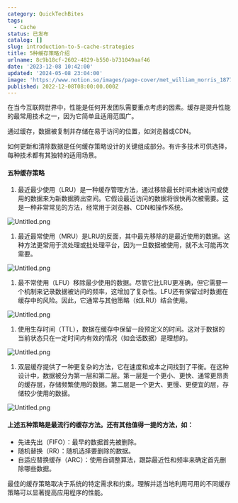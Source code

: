 ```yaml
---
category: QuickTechBites
tags:
  - Cache
status: 已发布
catalog: []
slug: introduction-to-5-cache-strategies
title: 5种缓存策略介绍
urlname: 8c9b18cf-2602-4829-b550-b731049aaf46
date: '2023-12-08 10:42:00'
updated: '2024-05-08 23:04:00'
image: 'https://www.notion.so/images/page-cover/met_william_morris_1877_willow.jpg'
published: 2022-12-08T08:00:00.000Z
---
```


在当今互联网世界中，性能是任何开发团队需要重点考虑的因素。缓存是提升性能的最常用技术之一，因为它简单且适用范围广。


通过缓存，数据被复制并存储在易于访问的位置，如浏览器或CDN。


如何更新和清除数据是任何缓存策略设计的关键组成部分。有许多技术可供选择，每种技术都有其独特的适用场景。


#### 五种缓存策略

1. 最近最少使用（LRU）是一种缓存管理方法，通过移除最长时间未被访问或使用的数据来为新数据腾出空间。它假设最近访问的数据将很快再次被需要。这是一种非常常见的方法，经常用于浏览器、CDN和操作系统。

![Untitled.png](https://prod-files-secure.s3.us-west-2.amazonaws.com/5d24fe63-e567-4804-86f9-9fdc62e13082/74494354-3dc7-4fc2-be3e-7e15913b3f24/Untitled.png?X-Amz-Algorithm=AWS4-HMAC-SHA256&X-Amz-Content-Sha256=UNSIGNED-PAYLOAD&X-Amz-Credential=ASIAZI2LB466S7POR3TH%2F20250311%2Fus-west-2%2Fs3%2Faws4_request&X-Amz-Date=20250311T053916Z&X-Amz-Expires=3600&X-Amz-Security-Token=IQoJb3JpZ2luX2VjEFUaCXVzLXdlc3QtMiJIMEYCIQCvo1EVs9cJyqx2rRU51lWl57zYpfUWD9DJakC7%2FnlemwIhAK40D0F8Oaa4yQT86e4LDgoZfKkltEU7LAC6cXY4KvhhKogECJ7%2F%2F%2F%2F%2F%2F%2F%2F%2F%2FwEQABoMNjM3NDIzMTgzODA1Igw9HCCJodniuKaaVd4q3APYFPsZF1MW3K9KbJ8eBFqgxOMTh7TnVLL%2FPklTEb5pUicKpg0Um1Jsc0MjlrTdwnLQgAuCDlL55Btm3h1v9hfGLiUXGnDjUUwBW0GkUKrPY3bkR88uNILXXVfawxdomsgR8Hbuh1ZJcL7udb4IYXQ%2FlhZpgTAQdJCndLyfmojdy6d%2FIHqt%2F4ibSEb5zQ4ZDXxNdRHt17MrbpkuJg2tIPraqURpkekmEJWXokIinHaIKeZWJ4Hbbc2Zk%2F4bGl1nlZzSxC0ILkwtDO7OsZpHkFR9QZRYlb3urahttcJLfPHzaPdXkYnaQazUsFnTQTO0jYn%2BLMc1PGPK1Tn7PJdVXZ%2FPmtTJwBJr0mKlbfw8eDg9%2BSA7aNma7Uvr6wpMDHq4JTr%2BW5BY2uZuC0E5yiNMTbe3ZCZ%2FhKKCsaGLcGxFAtkYCUjiJ23K4LJp1EPJvxiT0k%2Bal%2Fy9PwmYJIk0FrIi3dcAxdE31eD46sqelXqwW%2Bwp8Lvsp7HON%2FNEv18gUdSBZPNWIZywRUX%2FCy%2BkPKq7xTE55MrkmhrbTUkTrTIK68rR%2F1DW7OWIU1Gskx2w1NmwDh6Kez%2Bwphk8ncGiLJRxUiKxwf5aeTxzIsbKKG6jq7YZ45V%2Bx8jWZczoQtWQKTDpjr%2B%2BBjqkAd3AEd0jz5Dn0D1Rra8miJM1Q%2BDZJcn4TQJvdWNvNt7ZE953BMvMgc9FI0dWvH8s6FXSvsYJz3z2YhW4AXw9sQiQZioI0kyiqLmQ1%2F3UY2wZcU3Fh8gPIy0Yrg2SUY%2FWKmTBtyLpVlGQlYedIefhzdFy4CvwSeRzfDaDZcDloHKs2%2FmsqxR1C1EToZGOMJ8YT9VSf0FqaUSWoKk3YqoELDaeYxWL&X-Amz-Signature=e71b40c08ca0f9ecab78d599bd4e5583bc43e868137dd3864d28ecb4a5757ebd&X-Amz-SignedHeaders=host&x-id=GetObject)

1. 最近最常使用（MRU）是LRU的反面，其中最先移除的是最近使用的数据。这种方法更常用于流处理或批处理平台，因为一旦数据被使用，就不太可能再次需要。

![Untitled.png](https://prod-files-secure.s3.us-west-2.amazonaws.com/5d24fe63-e567-4804-86f9-9fdc62e13082/9394e615-e149-4cd8-9a1b-e3c39cda8184/Untitled.png?X-Amz-Algorithm=AWS4-HMAC-SHA256&X-Amz-Content-Sha256=UNSIGNED-PAYLOAD&X-Amz-Credential=ASIAZI2LB466S7POR3TH%2F20250311%2Fus-west-2%2Fs3%2Faws4_request&X-Amz-Date=20250311T053916Z&X-Amz-Expires=3600&X-Amz-Security-Token=IQoJb3JpZ2luX2VjEFUaCXVzLXdlc3QtMiJIMEYCIQCvo1EVs9cJyqx2rRU51lWl57zYpfUWD9DJakC7%2FnlemwIhAK40D0F8Oaa4yQT86e4LDgoZfKkltEU7LAC6cXY4KvhhKogECJ7%2F%2F%2F%2F%2F%2F%2F%2F%2F%2FwEQABoMNjM3NDIzMTgzODA1Igw9HCCJodniuKaaVd4q3APYFPsZF1MW3K9KbJ8eBFqgxOMTh7TnVLL%2FPklTEb5pUicKpg0Um1Jsc0MjlrTdwnLQgAuCDlL55Btm3h1v9hfGLiUXGnDjUUwBW0GkUKrPY3bkR88uNILXXVfawxdomsgR8Hbuh1ZJcL7udb4IYXQ%2FlhZpgTAQdJCndLyfmojdy6d%2FIHqt%2F4ibSEb5zQ4ZDXxNdRHt17MrbpkuJg2tIPraqURpkekmEJWXokIinHaIKeZWJ4Hbbc2Zk%2F4bGl1nlZzSxC0ILkwtDO7OsZpHkFR9QZRYlb3urahttcJLfPHzaPdXkYnaQazUsFnTQTO0jYn%2BLMc1PGPK1Tn7PJdVXZ%2FPmtTJwBJr0mKlbfw8eDg9%2BSA7aNma7Uvr6wpMDHq4JTr%2BW5BY2uZuC0E5yiNMTbe3ZCZ%2FhKKCsaGLcGxFAtkYCUjiJ23K4LJp1EPJvxiT0k%2Bal%2Fy9PwmYJIk0FrIi3dcAxdE31eD46sqelXqwW%2Bwp8Lvsp7HON%2FNEv18gUdSBZPNWIZywRUX%2FCy%2BkPKq7xTE55MrkmhrbTUkTrTIK68rR%2F1DW7OWIU1Gskx2w1NmwDh6Kez%2Bwphk8ncGiLJRxUiKxwf5aeTxzIsbKKG6jq7YZ45V%2Bx8jWZczoQtWQKTDpjr%2B%2BBjqkAd3AEd0jz5Dn0D1Rra8miJM1Q%2BDZJcn4TQJvdWNvNt7ZE953BMvMgc9FI0dWvH8s6FXSvsYJz3z2YhW4AXw9sQiQZioI0kyiqLmQ1%2F3UY2wZcU3Fh8gPIy0Yrg2SUY%2FWKmTBtyLpVlGQlYedIefhzdFy4CvwSeRzfDaDZcDloHKs2%2FmsqxR1C1EToZGOMJ8YT9VSf0FqaUSWoKk3YqoELDaeYxWL&X-Amz-Signature=739163ce50f49293d49488d81b47cae7559ac9cad504181cdaf523c669608dc3&X-Amz-SignedHeaders=host&x-id=GetObject)

1. 最不常使用（LFU）移除最少使用的数据。尽管它比LRU更准确，但它需要一个机制来记录数据被访问的频率，这增加了复杂性。LFU还有保留过时数据在缓存中的风险。因此，它通常与其他策略（如LRU）结合使用。

![Untitled.png](https://prod-files-secure.s3.us-west-2.amazonaws.com/5d24fe63-e567-4804-86f9-9fdc62e13082/ff489bb8-941e-4617-b208-e17020ed7ada/Untitled.png?X-Amz-Algorithm=AWS4-HMAC-SHA256&X-Amz-Content-Sha256=UNSIGNED-PAYLOAD&X-Amz-Credential=ASIAZI2LB466S7POR3TH%2F20250311%2Fus-west-2%2Fs3%2Faws4_request&X-Amz-Date=20250311T053916Z&X-Amz-Expires=3600&X-Amz-Security-Token=IQoJb3JpZ2luX2VjEFUaCXVzLXdlc3QtMiJIMEYCIQCvo1EVs9cJyqx2rRU51lWl57zYpfUWD9DJakC7%2FnlemwIhAK40D0F8Oaa4yQT86e4LDgoZfKkltEU7LAC6cXY4KvhhKogECJ7%2F%2F%2F%2F%2F%2F%2F%2F%2F%2FwEQABoMNjM3NDIzMTgzODA1Igw9HCCJodniuKaaVd4q3APYFPsZF1MW3K9KbJ8eBFqgxOMTh7TnVLL%2FPklTEb5pUicKpg0Um1Jsc0MjlrTdwnLQgAuCDlL55Btm3h1v9hfGLiUXGnDjUUwBW0GkUKrPY3bkR88uNILXXVfawxdomsgR8Hbuh1ZJcL7udb4IYXQ%2FlhZpgTAQdJCndLyfmojdy6d%2FIHqt%2F4ibSEb5zQ4ZDXxNdRHt17MrbpkuJg2tIPraqURpkekmEJWXokIinHaIKeZWJ4Hbbc2Zk%2F4bGl1nlZzSxC0ILkwtDO7OsZpHkFR9QZRYlb3urahttcJLfPHzaPdXkYnaQazUsFnTQTO0jYn%2BLMc1PGPK1Tn7PJdVXZ%2FPmtTJwBJr0mKlbfw8eDg9%2BSA7aNma7Uvr6wpMDHq4JTr%2BW5BY2uZuC0E5yiNMTbe3ZCZ%2FhKKCsaGLcGxFAtkYCUjiJ23K4LJp1EPJvxiT0k%2Bal%2Fy9PwmYJIk0FrIi3dcAxdE31eD46sqelXqwW%2Bwp8Lvsp7HON%2FNEv18gUdSBZPNWIZywRUX%2FCy%2BkPKq7xTE55MrkmhrbTUkTrTIK68rR%2F1DW7OWIU1Gskx2w1NmwDh6Kez%2Bwphk8ncGiLJRxUiKxwf5aeTxzIsbKKG6jq7YZ45V%2Bx8jWZczoQtWQKTDpjr%2B%2BBjqkAd3AEd0jz5Dn0D1Rra8miJM1Q%2BDZJcn4TQJvdWNvNt7ZE953BMvMgc9FI0dWvH8s6FXSvsYJz3z2YhW4AXw9sQiQZioI0kyiqLmQ1%2F3UY2wZcU3Fh8gPIy0Yrg2SUY%2FWKmTBtyLpVlGQlYedIefhzdFy4CvwSeRzfDaDZcDloHKs2%2FmsqxR1C1EToZGOMJ8YT9VSf0FqaUSWoKk3YqoELDaeYxWL&X-Amz-Signature=8d426b49c892209e24e30e0d1c99fa41e8836ba0e3872ce51379ed68147ae6b9&X-Amz-SignedHeaders=host&x-id=GetObject)

1. 使用生存时间（TTL），数据在缓存中保留一段预定义的时间。这对于数据的当前状态只在一定时间内有效的情况（如会话数据）是理想的。

![Untitled.png](https://prod-files-secure.s3.us-west-2.amazonaws.com/5d24fe63-e567-4804-86f9-9fdc62e13082/480ed8d3-f3c7-4a40-a9c6-4ca2e915c139/Untitled.png?X-Amz-Algorithm=AWS4-HMAC-SHA256&X-Amz-Content-Sha256=UNSIGNED-PAYLOAD&X-Amz-Credential=ASIAZI2LB466S7POR3TH%2F20250311%2Fus-west-2%2Fs3%2Faws4_request&X-Amz-Date=20250311T053916Z&X-Amz-Expires=3600&X-Amz-Security-Token=IQoJb3JpZ2luX2VjEFUaCXVzLXdlc3QtMiJIMEYCIQCvo1EVs9cJyqx2rRU51lWl57zYpfUWD9DJakC7%2FnlemwIhAK40D0F8Oaa4yQT86e4LDgoZfKkltEU7LAC6cXY4KvhhKogECJ7%2F%2F%2F%2F%2F%2F%2F%2F%2F%2FwEQABoMNjM3NDIzMTgzODA1Igw9HCCJodniuKaaVd4q3APYFPsZF1MW3K9KbJ8eBFqgxOMTh7TnVLL%2FPklTEb5pUicKpg0Um1Jsc0MjlrTdwnLQgAuCDlL55Btm3h1v9hfGLiUXGnDjUUwBW0GkUKrPY3bkR88uNILXXVfawxdomsgR8Hbuh1ZJcL7udb4IYXQ%2FlhZpgTAQdJCndLyfmojdy6d%2FIHqt%2F4ibSEb5zQ4ZDXxNdRHt17MrbpkuJg2tIPraqURpkekmEJWXokIinHaIKeZWJ4Hbbc2Zk%2F4bGl1nlZzSxC0ILkwtDO7OsZpHkFR9QZRYlb3urahttcJLfPHzaPdXkYnaQazUsFnTQTO0jYn%2BLMc1PGPK1Tn7PJdVXZ%2FPmtTJwBJr0mKlbfw8eDg9%2BSA7aNma7Uvr6wpMDHq4JTr%2BW5BY2uZuC0E5yiNMTbe3ZCZ%2FhKKCsaGLcGxFAtkYCUjiJ23K4LJp1EPJvxiT0k%2Bal%2Fy9PwmYJIk0FrIi3dcAxdE31eD46sqelXqwW%2Bwp8Lvsp7HON%2FNEv18gUdSBZPNWIZywRUX%2FCy%2BkPKq7xTE55MrkmhrbTUkTrTIK68rR%2F1DW7OWIU1Gskx2w1NmwDh6Kez%2Bwphk8ncGiLJRxUiKxwf5aeTxzIsbKKG6jq7YZ45V%2Bx8jWZczoQtWQKTDpjr%2B%2BBjqkAd3AEd0jz5Dn0D1Rra8miJM1Q%2BDZJcn4TQJvdWNvNt7ZE953BMvMgc9FI0dWvH8s6FXSvsYJz3z2YhW4AXw9sQiQZioI0kyiqLmQ1%2F3UY2wZcU3Fh8gPIy0Yrg2SUY%2FWKmTBtyLpVlGQlYedIefhzdFy4CvwSeRzfDaDZcDloHKs2%2FmsqxR1C1EToZGOMJ8YT9VSf0FqaUSWoKk3YqoELDaeYxWL&X-Amz-Signature=66c2af831a791bcbd8f6e2c8952401a6031156725bb15d88e81e4cf0eb0bd468&X-Amz-SignedHeaders=host&x-id=GetObject)

1. 双层缓存提供了一种更复杂的方法，它在速度和成本之间找到了平衡。在这种设计中，数据被分为第一层和第二层。第一层是一个更小、更快、通常更昂贵的缓存层，存储频繁使用的数据。第二层是一个更大、更慢、更便宜的层，存储较少使用的数据。

![Untitled.png](https://prod-files-secure.s3.us-west-2.amazonaws.com/5d24fe63-e567-4804-86f9-9fdc62e13082/35e68090-275d-4707-9e9a-ce86f000e9eb/Untitled.png?X-Amz-Algorithm=AWS4-HMAC-SHA256&X-Amz-Content-Sha256=UNSIGNED-PAYLOAD&X-Amz-Credential=ASIAZI2LB466S7POR3TH%2F20250311%2Fus-west-2%2Fs3%2Faws4_request&X-Amz-Date=20250311T053916Z&X-Amz-Expires=3600&X-Amz-Security-Token=IQoJb3JpZ2luX2VjEFUaCXVzLXdlc3QtMiJIMEYCIQCvo1EVs9cJyqx2rRU51lWl57zYpfUWD9DJakC7%2FnlemwIhAK40D0F8Oaa4yQT86e4LDgoZfKkltEU7LAC6cXY4KvhhKogECJ7%2F%2F%2F%2F%2F%2F%2F%2F%2F%2FwEQABoMNjM3NDIzMTgzODA1Igw9HCCJodniuKaaVd4q3APYFPsZF1MW3K9KbJ8eBFqgxOMTh7TnVLL%2FPklTEb5pUicKpg0Um1Jsc0MjlrTdwnLQgAuCDlL55Btm3h1v9hfGLiUXGnDjUUwBW0GkUKrPY3bkR88uNILXXVfawxdomsgR8Hbuh1ZJcL7udb4IYXQ%2FlhZpgTAQdJCndLyfmojdy6d%2FIHqt%2F4ibSEb5zQ4ZDXxNdRHt17MrbpkuJg2tIPraqURpkekmEJWXokIinHaIKeZWJ4Hbbc2Zk%2F4bGl1nlZzSxC0ILkwtDO7OsZpHkFR9QZRYlb3urahttcJLfPHzaPdXkYnaQazUsFnTQTO0jYn%2BLMc1PGPK1Tn7PJdVXZ%2FPmtTJwBJr0mKlbfw8eDg9%2BSA7aNma7Uvr6wpMDHq4JTr%2BW5BY2uZuC0E5yiNMTbe3ZCZ%2FhKKCsaGLcGxFAtkYCUjiJ23K4LJp1EPJvxiT0k%2Bal%2Fy9PwmYJIk0FrIi3dcAxdE31eD46sqelXqwW%2Bwp8Lvsp7HON%2FNEv18gUdSBZPNWIZywRUX%2FCy%2BkPKq7xTE55MrkmhrbTUkTrTIK68rR%2F1DW7OWIU1Gskx2w1NmwDh6Kez%2Bwphk8ncGiLJRxUiKxwf5aeTxzIsbKKG6jq7YZ45V%2Bx8jWZczoQtWQKTDpjr%2B%2BBjqkAd3AEd0jz5Dn0D1Rra8miJM1Q%2BDZJcn4TQJvdWNvNt7ZE953BMvMgc9FI0dWvH8s6FXSvsYJz3z2YhW4AXw9sQiQZioI0kyiqLmQ1%2F3UY2wZcU3Fh8gPIy0Yrg2SUY%2FWKmTBtyLpVlGQlYedIefhzdFy4CvwSeRzfDaDZcDloHKs2%2FmsqxR1C1EToZGOMJ8YT9VSf0FqaUSWoKk3YqoELDaeYxWL&X-Amz-Signature=1200609e835edff9b5229ce324f84d2d0ac06f2228ec5e10ffe0437bfd272e97&X-Amz-SignedHeaders=host&x-id=GetObject)


#### 上述五种策略是最流行的缓存方法。还有其他值得一提的方法，如：

- 先进先出（FIFO）：最早的数据首先被删除。
- 随机替换（RR）：随机选择要删除的数据。
- 自适应替换缓存（ARC）：使用自调整算法，跟踪最近性和频率来确定首先删除哪些数据。

最佳的缓存策略取决于系统的特定需求和约束。理解并适当地利用可用的不同缓存策略可以显著提高应用程序的性能。

